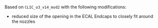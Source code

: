 Based on `CLIC_o3_v14_mod2` with the following modifications:
   * reduced size of the opening in the ECAL Endcaps to closely fit around the nozzles

